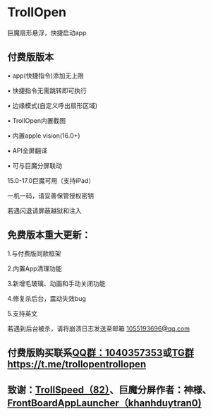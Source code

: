 # TrollOpen
巨魔扇形悬浮，快捷启动app

## 付费版版本
• app(快捷指令)添加无上限

• 快捷指令无需跳转即可执行

• 边缘模式(自定义呼出扇形区域)

• TrollOpen内置截图

• 内置apple vision(16.0+)

• API全屏翻译

• 可与巨魔分屏联动

15.0-17.0巨魔可用（支持iPad）

一机一码，请妥善保管授权密钥

若遇闪退请屏蔽越狱和注入

## 免费版本重大更新：

1.与付费版同款框架

2.内置App清理功能

3.新增毛玻璃、动画和手动关闭功能

4.修复杀后台，震动失效bug

5.支持英文

若遇到后台被杀，请将崩溃日志发送至邮箱 1055193696@qq.com

## 付费版购买联系[QQ群：1040357353](https://qm.qq.com/q/BdeaD2oM9i)或[TG群https://t.me/trollopentrollopen](https://t.me/trollopentrollopen)

## 致谢：[TrollSpeed（82）](https://github.com/Lessica/TrollSpeed)、巨魔分屏作者：神様、[FrontBoardAppLauncher（khanhduytran0)](https://github.com/khanhduytran0/FrontBoardAppLauncher)
